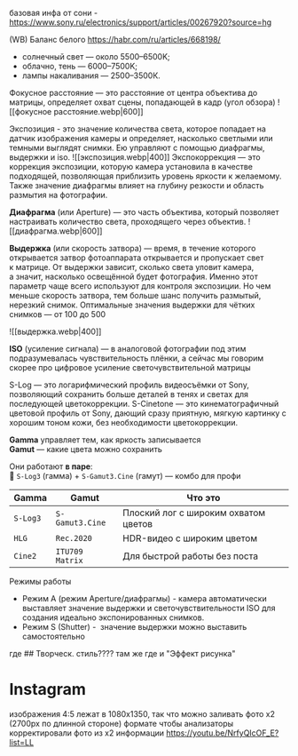 базовая инфа от сони - https://www.sony.ru/electronics/support/articles/00267920?source=hg

(WB) Баланс белого  https://habr.com/ru/articles/668198/
- солнечный свет — около 5500–6500K;
- облачно, тень — 6000–7500K;
- лампы накаливания — 2500–3500К.


Фокусное расстояние — это расстояние от центра объектива до матрицы, определяет охват сцены, попадающей в кадр (угол обзора)
![[фокусное расстояние.webp|600]]

Экспозиция - это значение количества света, которое попадает на датчик изображения камеры и определяет, насколько светлыми или темными выглядят снимки. Ею управляют с помощью диафрагмы, выдержки и iso.
![[экспозиция.webp|400]]
Экспокоррекция — это коррекция экспозиции, которую камера установила в качестве подходящей, позволяющая приблизить уровень яркости к желаемому. Также значение диафрагмы влияет на глубину резкости и область размытия на фотографии.

**Диафрагма** (или Aperture) — это часть объектива, который позволяет настраивать количество света, проходящего через объектив.
![[диафрагма.webp|600]]

**Выдержка** (или скорость затвора) — время, в течение которого открывается затвор фотоаппарата открывается и пропускает свет к матрице. От выдержки зависит, сколько света уловит камера, а значит, насколько освещённой будет фотография. Именно этот параметр чаще всего используют для контроля экспозиции. Но чем меньше скорость затвора, тем больше шанс получить размытый, нерезкий снимок. Оптимальные значения выдержки для чётких снимков — от 100 до 500

![[выдержка.webp|400]]

**ISO** (усиление сигнала) — в аналоговой фотографии под этим подразумевалась чувствительность плёнки, а сейчас мы говорим скорее про цифровое усиление светочувствительной матрицы

S-Log — это логарифмический профиль видеосъёмки от Sony, позволяющий сохранить больше деталей в тенях и светах для последующей цветокоррекции.
S-Cinetone — это кинематографичный цветовой профиль от Sony, дающий сразу приятную, мягкую картинку с хорошим тоном кожи, без необходимости цветокоррекции.



**Gamma** управляет тем, как яркость записывается  
**Gamut** — какие цвета можно сохранить

Они работают **в паре**:  
🧪 `S-Log3` (гамма) + `S-Gamut3.Cine` (гамут) — комбо для профи

| Gamma    | Gamut           | Что это                              |
| -------- | --------------- | ------------------------------------ |
| `S-Log3` | `S-Gamut3.Cine` | Плоский лог с широким охватом цветов |
| `HLG`    | `Rec.2020`      | HDR-видео с широким цветом           |
| `Cine2`  | `ITU709 Matrix` | Для быстрой работы без поста         |

Режимы работы
- Режим A (режим Aperture/диафрагмы) - камера автоматически выставляет значение выдержки и светочувствительности ISO для создания идеально экспонированных снимков.
- Режим S (Shutter) -  значение выдержки можно выставить самостоятельно


где ## Творческ. стиль???? там же где и "Эффект рисунка"

# Instagram
изображения 4:5 лежат в 1080x1350, так что можно заливать фото x2 (2700px по длинной стороне) формате чтобы анализаторы корректировали фото из x2 информации
https://youtu.be/NrfyQIcOF_E?list=LL